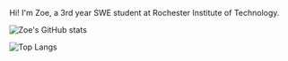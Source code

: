 Hi! I'm Zoe, a 3rd year SWE student at Rochester Institute of Technology.

![Zoe's GitHub stats](https://github-readme-stats.vercel.app/api?username=zizz-0&show_icons=true&hide=stars&bg_color=00000000&theme=blue_navy&hide_rank=true&ring_color=824db8)

![Top Langs](https://github-readme-stats.vercel.app/api/top-langs/?username=zizz-0&layout=compact&bg_color=00000000&theme=blue_navy)
